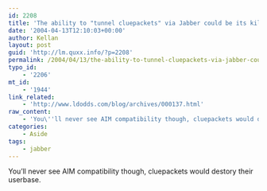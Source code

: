 ```yaml
---
id: 2208
title: 'The ability to "tunnel cluepackets" via Jabber could be its killer app.</a> (<a href="http://aaronland.info/weblog/">via'
date: '2004-04-13T12:10:03+00:00'
author: Kellan
layout: post
guid: 'http://lm.quxx.info/?p=2208'
permalink: /2004/04/13/the-ability-to-tunnel-cluepackets-via-jabber-could-be-its-killer-app-via/
typo_id:
    - '2206'
mt_id:
    - '1944'
link_related:
    - 'http://www.ldodds.com/blog/archives/000137.html'
raw_content:
    - 'You\''ll never see AIM compatibility though, cluepackets would destory their userbase.'
categories:
    - Aside
tags:
    - jabber
---
```


You’ll never see AIM compatibility though, cluepackets would destory their userbase.